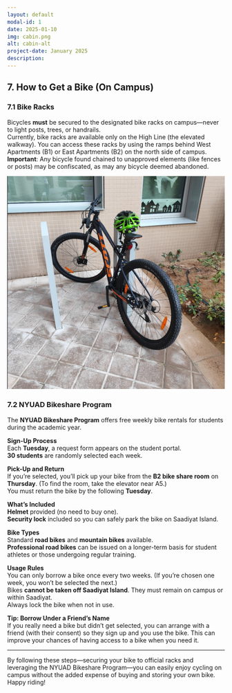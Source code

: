 ```yaml
---
layout: default
modal-id: 1
date: 2025-01-10
img: cabin.png
alt: cabin-alt
project-date: January 2025
description: 
---
```

<div style="text-align: left;">

## 7. How to Get a Bike (On Campus)

### 7.1 Bike Racks
Bicycles **must** be secured to the designated bike racks on campus—never to light posts, trees, or handrails.  
Currently, bike racks are available only on the High Line (the elevated walkway). You can access these racks by using the ramps behind West Apartments (B1) or East Apartments (B2) on the north side of campus.  
**Important**: Any bicycle found chained to unapproved elements (like fences or posts) may be confiscated, as may any bicycle deemed abandoned.

![Infographic 1](/img/bikeshare/image1.png)

### 7.2 NYUAD Bikeshare Program
The **NYUAD Bikeshare Program** offers free weekly bike rentals for students during the academic year.  

**Sign-Up Process**  
Each **Tuesday**, a request form appears on the student portal.  
**30 students** are randomly selected each week.  

**Pick-Up and Return**  
If you’re selected, you’ll pick up your bike from the **B2 bike share room** on **Thursday**. (To find the room, take the elevator near A5.)  
You must return the bike by the following **Tuesday**.

**What’s Included**  
**Helmet** provided (no need to buy one).  
**Security lock** included so you can safely park the bike on Saadiyat Island.

**Bike Types**  
Standard **road bikes** and **mountain bikes** available.  
**Professional road bikes** can be issued on a longer-term basis for student athletes or those undergoing regular training.

**Usage Rules**  
You can only borrow a bike once every two weeks. (If you’re chosen one week, you won’t be selected the next.)  
Bikes **cannot be taken off Saadiyat Island**. They must remain on campus or within Saadiyat.  
Always lock the bike when not in use.

**Tip: Borrow Under a Friend’s Name**  
If you really need a bike but didn’t get selected, you can arrange with a friend (with their consent) so they sign up and you use the bike. This can improve your chances of having access to a bike when you need it.

---

By following these steps—securing your bike to official racks and leveraging the NYUAD Bikeshare Program—you can easily enjoy cycling on campus without the added expense of buying and storing your own bike. Happy riding!
